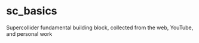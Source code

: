 # sc_basics
Supercollider fundamental building block, collected from the web, YouTube, and personal work
